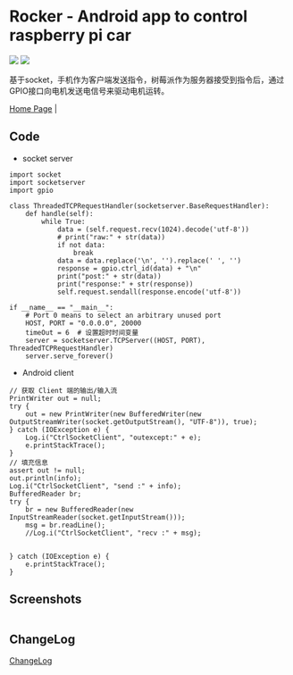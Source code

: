 # Rocker - Android app to control raspberry pi car

![](https://img.shields.io/github/release/sikuquanshu123/rocker.svg)  ![](https://img.shields.io/badge/language-java-orange.svg)    

基于socket，手机作为客户端发送指令，树莓派作为服务器接受到指令后，通过GPIO接口向电机发送电信号来驱动电机运转。    

[Home Page](http://qiangge.me/articles/2017/06/19/raspberry-pi-car.html) |    
## Code  
- socket server  
```  
import socket
import socketserver
import gpio

class ThreadedTCPRequestHandler(socketserver.BaseRequestHandler):
    def handle(self):
        while True:
            data = (self.request.recv(1024).decode('utf-8'))
            # print("raw:" + str(data))
            if not data:
                break
            data = data.replace('\n', '').replace(' ', '')
            response = gpio.ctrl_id(data) + "\n"
            print("post:" + str(data))
            print("response:" + str(response))
            self.request.sendall(response.encode('utf-8'))

if __name__ == "__main__":
    # Port 0 means to select an arbitrary unused port
    HOST, PORT = "0.0.0.0", 20000
    timeOut = 6  # 设置超时时间变量
    server = socketserver.TCPServer((HOST, PORT), ThreadedTCPRequestHandler)
    server.serve_forever()

```  
- Android client  
```  
// 获取 Client 端的输出/输入流
PrintWriter out = null;
try {
    out = new PrintWriter(new BufferedWriter(new OutputStreamWriter(socket.getOutputStream(), "UTF-8")), true);
} catch (IOException e) {
    Log.i("CtrlSocketClient", "outexcept:" + e);
    e.printStackTrace();
}
// 填充信息
assert out != null;
out.println(info);
Log.i("CtrlSocketClient", "send :" + info);
BufferedReader br;
try {
    br = new BufferedReader(new InputStreamReader(socket.getInputStream()));
    msg = br.readLine();
    //Log.i("CtrlSocketClient", "recv :" + msg);


} catch (IOException e) {
    e.printStackTrace();
}
 ```  
 ## Screenshots
 ![]()  
 ## ChangeLog
 [ChangeLog](https://github.com/sikuquanshu123/rocker/releases)
